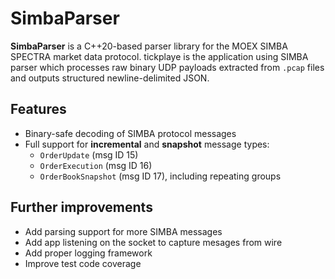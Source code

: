 # SimbaParser

**SimbaParser** is a C++20-based parser library for the MOEX SIMBA SPECTRA market data protocol. 
tickplaye is the application using SIMBA parser which processes raw binary UDP payloads extracted from `.pcap` files and outputs structured newline-delimited JSON.

## Features

- Binary-safe decoding of SIMBA protocol messages
- Full support for **incremental** and **snapshot** message types:
  - `OrderUpdate` (msg ID 15)
  - `OrderExecution` (msg ID 16)
  - `OrderBookSnapshot` (msg ID 17), including repeating groups

## Further improvements

- Add parsing support for more SIMBA messages
- Add app listening on the socket to capture mesages from wire
- Add proper logging framework
- Improve test code coverage
